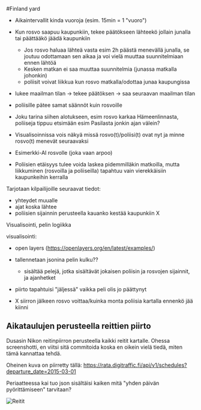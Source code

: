 #Finland yard

- Aikaintervallit kinda vuoroja (esim. 15min = 1 "vuoro")
- Kun rosvo saapuu kaupunkiin, tekee päätökseen lähteekö jollain junalla tai päättääkö jäädä kaupunkiin
	- Jos rosvo haluaa lähteä vasta esim 2h päästä menevällä junalla, se joutuu odottamaan sen aikaa ja voi vielä muuttaa suunnitelmiaan ennen lähtöä
	- Kesken matkan ei saa muuttaa suunnitelmia (junassa matkalla johonkin)
	- poliisit voivat liikkua kun rosvo matkalla/odottaa junaa kaupungissa

- lukee maailman tilan -> tekee päätöksen -> saa seuraavan maailman tilan
- poliisille pätee samat säännöt kuin rosvoille

- Joku tarina siihen alotukseen, esim rosvo karkaa Hämeenlinnasta, poliiseja tippuu etsimään esim Pasilasta jonkin ajan välein?

- Visualisoinnissa vois näkyä missä rosvo(t)/poliisi(t) ovat nyt ja minne rosvo(t) menevät seuraavaksi

- Esimerkki-AI rosvolle (joka vaan arpoo)

- Poliisien etäisyys tulee voida laskea pidemmilläkin matkoilla, mutta liikkuminen (rosvoilla ja poliiseilla) tapahtuu vain vierekkäisiin kaupunkeihin kerralla

Tarjotaan kilpailijoille seuraavat tiedot:
- yhteydet muualle
- ajat koska lähtee
- poliisien sijainnin perusteella kauanko kestää kaupunkiin X

Visualisointi, pelin logiikka

visualisointi:
- open layers (https://openlayers.org/en/latest/examples/)

- tallennetaan jsonina pelin kulku??
	- sisältää pelejä, jotka sisältävät jokaisen poliisin ja rosvojen sijainnit, ja ajanhetket
- piirto tapahtuisi "jäljessä" vaikka peli olis jo päättynyt

- X siirron jälkeen rosvo voittaa/kuinka monta poliisia kartalla ennenkö jää kiinni


## Aikataulujen perusteella reittien piirto

Dusasin Nikon reitinpiirron perusteella kaikki reitit kartalle. Ohessa screenshotti, en viitsi sitä commitoida koska en oikein vielä tiedä, miten tämä kannattaa tehdä.

Oheinen kuva on piirretty tällä:
https://rata.digitraffic.fi/api/v1/schedules?departure_date=2015-03-01

Periaatteessa kai tuo json sisältäisi kaiken mitä "yhden päivän pyörittämiseen" tarvitaan?

![Reitit](https://github.com/annisall/finlandyard/planning_docs/routes.png?raw=true "Reitit")
